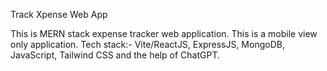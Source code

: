 Track Xpense Web App

This is MERN stack expense tracker web application. This is a mobile view only application.
Tech stack:- Vite/ReactJS, ExpressJS, MongoDB, JavaScript, Tailwind CSS and the help of ChatGPT.
